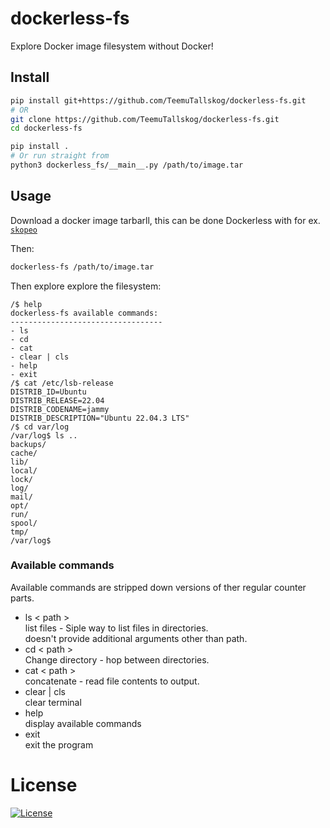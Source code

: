# dockerless-fs
Explore Docker image filesystem without Docker!

## Install
````bash
pip install git+https://github.com/TeemuTallskog/dockerless-fs.git
# OR
git clone https://github.com/TeemuTallskog/dockerless-fs.git
cd dockerless-fs

pip install .
# Or run straight from
python3 dockerless_fs/__main__.py /path/to/image.tar
````
## Usage
Download a docker image tarbarll, this can be done Dockerless with for ex. [```skopeo``` ](https://github.com/containers/skopeo)  

Then:
```bash
dockerless-fs /path/to/image.tar 
```
Then explore explore the filesystem:
```shell
/$ help
dockerless-fs available commands:
----------------------------------
- ls
- cd
- cat
- clear | cls
- help
- exit
/$ cat /etc/lsb-release
DISTRIB_ID=Ubuntu
DISTRIB_RELEASE=22.04
DISTRIB_CODENAME=jammy
DISTRIB_DESCRIPTION="Ubuntu 22.04.3 LTS"
/$ cd var/log
/var/log$ ls ..
backups/
cache/
lib/
local/
lock/
log/
mail/
opt/
run/
spool/
tmp/
/var/log$
```
### Available commands
Available commands are stripped down versions of ther regular counter parts.
- ls < path >  
list files - Siple way to list files in directories.  
doesn't provide additional arguments other than path.
- cd < path >  
Change directory - hop between directories.
- cat < path >  
concatenate - read file contents to output.
- clear | cls  
clear terminal
- help  
display available commands
- exit  
exit the program


# License
[![License](https://img.shields.io/badge/License-BSD_3--Clause-blue.svg)](https://opensource.org/licenses/BSD-3-Clause)


